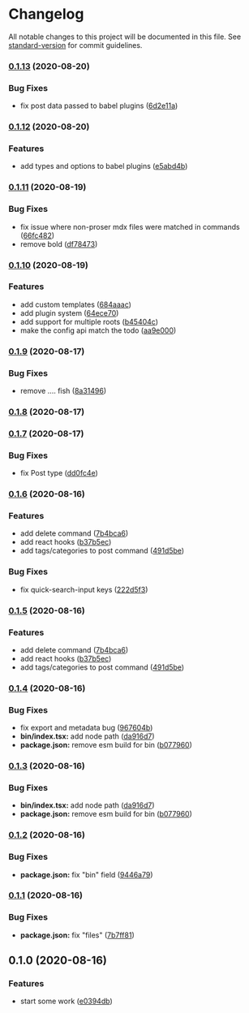 # Changelog

All notable changes to this project will be documented in this file. See [standard-version](https://github.com/conventional-changelog/standard-version) for commit guidelines.

### [0.1.13](https://github.com/proser-js/proser/compare/v0.1.12...v0.1.13) (2020-08-20)

### Bug Fixes

- fix post data passed to babel plugins ([6d2e11a](https://github.com/proser-js/proser/commit/6d2e11a0ec1e393d78f089dc91a1577fe50bfa2a))

### [0.1.12](https://github.com/proser-js/proser/compare/v0.1.11...v0.1.12) (2020-08-20)

### Features

- add types and options to babel plugins ([e5abd4b](https://github.com/proser-js/proser/commit/e5abd4bbddad12a7681bff16f5072f95e79daa8c))

### [0.1.11](https://github.com/proser-js/proser/compare/v0.1.10...v0.1.11) (2020-08-19)

### Bug Fixes

- fix issue where non-proser mdx files were matched in commands ([66fc482](https://github.com/proser-js/proser/commit/66fc4822c40ba3961820a6e1f4078ea619c21038))
- remove bold ([df78473](https://github.com/proser-js/proser/commit/df78473d80ef4e3534e93f3c05a9726bd05e2c81))

### [0.1.10](https://github.com/proser-js/proser/compare/v0.1.9...v0.1.10) (2020-08-19)

### Features

- add custom templates ([684aaac](https://github.com/proser-js/proser/commit/684aaacf8efad81c79137d66c6422f302dfb2220))
- add plugin system ([64ece70](https://github.com/proser-js/proser/commit/64ece709ec774511342e32f596c261673357b299))
- add support for multiple roots ([b45404c](https://github.com/proser-js/proser/commit/b45404cb7d22771f3413648c78dff6bf1f9adf20))
- make the config api match the todo ([aa9e000](https://github.com/proser-js/proser/commit/aa9e000d268e98566d6361abcc7d787b926942e3))

### [0.1.9](https://github.com/jaredLunde/proser/compare/v0.1.8...v0.1.9) (2020-08-17)

### Bug Fixes

- remove .... fish ([8a31496](https://github.com/jaredLunde/proser/commit/8a31496d8640a62f924ec2e4b7f7c6bb3da191f3))

### [0.1.8](https://github.com/jaredLunde/proser/compare/v0.1.7...v0.1.8) (2020-08-17)

### [0.1.7](https://github.com/jaredLunde/proser/compare/v0.1.6...v0.1.7) (2020-08-17)

### Bug Fixes

- fix Post type ([dd0fc4e](https://github.com/jaredLunde/proser/commit/dd0fc4e8bf5d7e7321a52413bccad568c2f481d8))

### [0.1.6](https://github.com/jaredLunde/proser/compare/v0.1.4...v0.1.6) (2020-08-16)

### Features

- add delete command ([7b4bca6](https://github.com/jaredLunde/proser/commit/7b4bca665d53ebec19d8f9836666fd2bf4d99d87))
- add react hooks ([b37b5ec](https://github.com/jaredLunde/proser/commit/b37b5eca8579c5fa89a6cb06728ebefc3ba74f83))
- add tags/categories to post command ([491d5be](https://github.com/jaredLunde/proser/commit/491d5be62d7aebb61db495ca441059a50f3ea015))

### Bug Fixes

- fix quick-search-input keys ([222d5f3](https://github.com/jaredLunde/proser/commit/222d5f31232f26e47060dd959b7979e3e6dae360))

### [0.1.5](https://github.com/jaredLunde/proser/compare/v0.1.4...v0.1.5) (2020-08-16)

### Features

- add delete command ([7b4bca6](https://github.com/jaredLunde/proser/commit/7b4bca665d53ebec19d8f9836666fd2bf4d99d87))
- add react hooks ([b37b5ec](https://github.com/jaredLunde/proser/commit/b37b5eca8579c5fa89a6cb06728ebefc3ba74f83))
- add tags/categories to post command ([491d5be](https://github.com/jaredLunde/proser/commit/491d5be62d7aebb61db495ca441059a50f3ea015))

### [0.1.4](https://github.com/jaredLunde/proser/compare/v0.1.2...v0.1.4) (2020-08-16)

### Bug Fixes

- fix export and metadata bug ([967604b](https://github.com/jaredLunde/proser/commit/967604bc85092aba902eb4de4bd5f2329c35a7ab))
- **bin/index.tsx:** add node path ([da916d7](https://github.com/jaredLunde/proser/commit/da916d7869f223a81b11c7efafc2899b75ba8a7e))
- **package.json:** remove esm build for bin ([b077960](https://github.com/jaredLunde/proser/commit/b077960af56abeb0e1163dd68b3df599307fd78e))

### [0.1.3](https://github.com/jaredLunde/proser/compare/v0.1.2...v0.1.3) (2020-08-16)

### Bug Fixes

- **bin/index.tsx:** add node path ([da916d7](https://github.com/jaredLunde/proser/commit/da916d7869f223a81b11c7efafc2899b75ba8a7e))
- **package.json:** remove esm build for bin ([b077960](https://github.com/jaredLunde/proser/commit/b077960af56abeb0e1163dd68b3df599307fd78e))

### [0.1.2](https://github.com/jaredLunde/proser/compare/v0.1.1...v0.1.2) (2020-08-16)

### Bug Fixes

- **package.json:** fix "bin" field ([9446a79](https://github.com/jaredLunde/proser/commit/9446a79983f9392c048e49893a13f7fe5b5274f4))

### [0.1.1](https://github.com/jaredLunde/proser/compare/v0.1.0...v0.1.1) (2020-08-16)

### Bug Fixes

- **package.json:** fix "files" ([7b7ff81](https://github.com/jaredLunde/proser/commit/7b7ff8141939ed7c2d770773ac268736527ef032))

## 0.1.0 (2020-08-16)

### Features

- start some work ([e0394db](https://github.com/jaredLunde/proser/commit/e0394dbb63c25b5d6c38f5896cf886583ba3e8b3))
